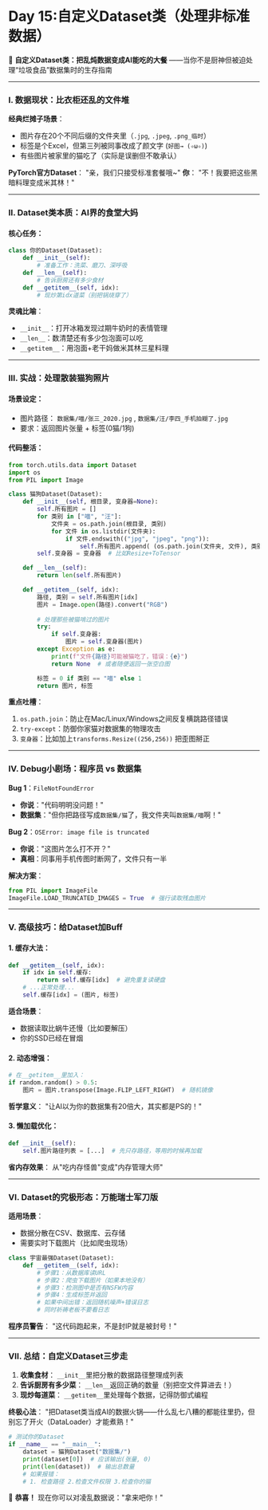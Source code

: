 # Day 15:自定义Dataset类（处理非标准数据）



🍔 **自定义Dataset类：把乱炖数据变成AI能吃的大餐**
——当你不是厨神但被迫处理“垃圾食品”数据集时的生存指南

---

### Ⅰ. **数据现状：比衣柜还乱的文件堆**
**经典烂摊子场景**：
- 图片存在20个不同后缀的文件夹里（`.jpg`, `.jpeg`, `.png_临时`）
- 标签是个Excel，但第三列被同事改成了颜文字 (`好图→ (✧ω✧)`)
- 有些图片被家里的猫吃了（实际是误删但不敢承认）

**PyTorch官方Dataset**：
"亲，我们只接受标准套餐哦~"
**你**：
"不！我要把这些黑暗料理变成米其林！"

---

### Ⅱ. **Dataset类本质：AI界的食堂大妈**
#### 核心任务：
```python
class 你的Dataset(Dataset):
    def __init__(self):
        # 准备工作：洗菜、磨刀、深呼吸
    def __len__(self):
        # 告诉厨房还有多少食材
    def __getitem__(self, idx):
        # 现炒第idx道菜（别把锅烧穿了）
```
**灵魂比喻**：
- `__init__`：打开冰箱发现过期牛奶时的表情管理
- `__len__`：数清楚还有多少包泡面可以吃
- `__getitem__`：用泡面+老干妈做米其林三星料理

---

### Ⅲ. **实战：处理散装猫狗照片**
#### 场景设定：
- 图片路径： `数据集/喵/张三_2020.jpg` , `数据集/汪/李四_手机拍糊了.jpg`
- 要求：返回图片张量 + 标签(0猫/1狗)

#### 代码整活：
```python
from torch.utils.data import Dataset
import os
from PIL import Image

class 猫狗Dataset(Dataset):
    def __init__(self, 根目录, 变身器=None):
        self.所有图片 = []
        for 类别 in ["喵", "汪"]:
            文件夹 = os.path.join(根目录, 类别)
            for 文件 in os.listdir(文件夹):
                if 文件.endswith(("jpg", "jpeg", "png")):
                    self.所有图片.append( (os.path.join(文件夹, 文件), 类别) )
        self.变身器 = 变身器  # 比如Resize+ToTensor

    def __len__(self):
        return len(self.所有图片)

    def __getitem__(self, idx):
        路径, 类别 = self.所有图片[idx]
        图片 = Image.open(路径).convert("RGB")
      
        # 处理那些被猫啃过的图片
        try:
            if self.变身器:
                图片 = self.变身器(图片)
        except Exception as e:
            print(f"文件{路径}可能被猫吃了，错误：{e}")
            return None  # 或者随便返回一张空白图

        标签 = 0 if 类别 == "喵" else 1
        return 图片, 标签
```

**重点吐槽**：
1. `os.path.join`：防止在Mac/Linux/Windows之间反复横跳路径错误
2. `try-except`：防御你家猫对数据集的物理攻击
3. `变身器`：比如加上`transforms.Resize((256,256))` 把歪图掰正

---

### Ⅳ. **Debug小剧场：程序员 vs 数据集**
**Bug 1**：`FileNotFoundError`
- **你说**："代码明明没问题！"
- **数据集**："但你把路径写成`数据集/猫`了，我文件夹叫`数据集/喵`啊！"

**Bug 2**：`OSError: image file is truncated`
- **你说**："这图片怎么打不开？"
- **真相**：同事用手机传图时断网了，文件只有一半

**解决方案**：
```python
from PIL import ImageFile
ImageFile.LOAD_TRUNCATED_IMAGES = True  # 强行读取残血图片
```

---

### Ⅴ. **高级技巧：给Dataset加Buff**
#### 1. **缓存大法**：
```python
def __getitem__(self, idx):
    if idx in self.缓存:
        return self.缓存[idx]  # 避免重复读硬盘
    # ...正常处理...
    self.缓存[idx] = (图片, 标签)
```
**适合场景**：
- 数据读取比蜗牛还慢（比如要解压）
- 你的SSD已经在冒烟

#### 2. **动态增强**：
```python
# 在__getitem__里加入：
if random.random() > 0.5:
    图片 = 图片.transpose(Image.FLIP_LEFT_RIGHT)  # 随机镜像
```
**哲学意义**：
"让AI以为你的数据集有20倍大，其实都是PS的！"

#### 3. **懒加载优化**：
```python
def __init__(self):
    self.图片路径列表 = [...]  # 先只存路径，等用的时候再加载
```
**省内存效果**：
从"吃内存怪兽"变成"内存管理大师"

---

### Ⅵ. **Dataset的究极形态：万能瑞士军刀版**
**适用场景**：
- 数据分散在CSV、数据库、云存储
- 需要实时下载图片（比如爬虫现场）

```python
class 宇宙最强Dataset(Dataset):
    def __getitem__(self, idx):
        # 步骤1：从数据库读URL
        # 步骤2：爬虫下载图片（如果本地没有）
        # 步骤3：检测图中是否有NSFW内容
        # 步骤4：生成标签并返回
        # 如果中间出错：返回随机噪声+错误日志
        # 同时祈祷老板不要看日志
```

**程序员警告**：
"这代码跑起来，不是封IP就是被封号！"

---

### Ⅶ. **总结：自定义Dataset三步走**
1. **收集食材**：
   `__init__`里把分散的数据路径整理成列表
2. **告诉厨房有多少菜**：
   `__len__`返回正确的数量（别把空文件算进去！）
3. **现炒每道菜**：
   `__getitem__`里处理每个数据，记得防御式编程

**终极心法**：
"把Dataset类当成AI的数据火锅——什么乱七八糟的都能往里扔，但别忘了开火（DataLoader）才能煮熟！"

```python
# 测试你的Dataset
if __name__ == "__main__":
    dataset = 猫狗Dataset("数据集/")
    print(dataset[0])  # 应该输出(张量, 0)
    print(len(dataset))  # 输出总数量
    # 如果报错：
    # 1. 检查路径 2.检查文件权限 3.检查你的猫
```

🎉 **恭喜！** 现在你可以对凌乱数据说："拿来吧你！"